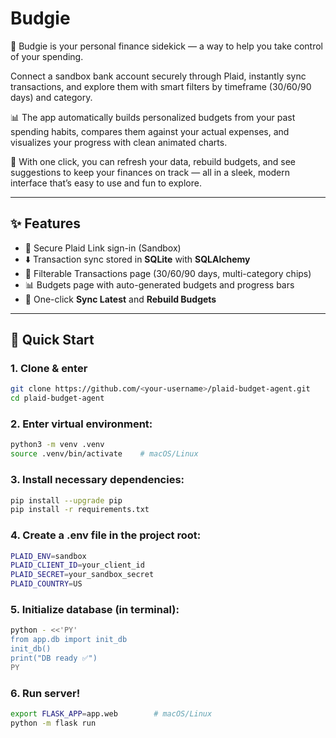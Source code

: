 # Budgie

💸 Budgie is your personal finance sidekick — a way to help you take control of your spending.

Connect a sandbox bank account securely through Plaid, instantly sync transactions, and explore them with smart filters by timeframe (30/60/90 days) and category.

📊 The app automatically builds personalized budgets from your past spending habits, compares them against your actual expenses, and visualizes your progress with clean animated charts.

🔁 With one click, you can refresh your data, rebuild budgets, and see suggestions to keep your finances on track — all in a sleek, modern interface that’s easy to use and fun to explore.

---

## ✨ Features
- 🔗 Secure Plaid Link sign-in (Sandbox)
- ⬇️ Transaction sync stored in **SQLite** with **SQLAlchemy**
- 🔎 Filterable Transactions page (30/60/90 days, multi-category chips)
- 📊 Budgets page with auto-generated budgets and progress bars
- 🔁 One-click **Sync Latest** and **Rebuild Budgets**

---

## 🚀 Quick Start

### 1. Clone & enter
```bash
git clone https://github.com/<your-username>/plaid-budget-agent.git
cd plaid-budget-agent
```
### 2. Enter virtual environment:
```bash
python3 -m venv .venv
source .venv/bin/activate    # macOS/Linux
```
### 3. Install necessary dependencies:
```bash
pip install --upgrade pip
pip install -r requirements.txt
```
### 4. Create a .env file in the project root:
```bash
PLAID_ENV=sandbox
PLAID_CLIENT_ID=your_client_id
PLAID_SECRET=your_sandbox_secret
PLAID_COUNTRY=US
```
### 5. Initialize database (in terminal):
```bash
python - <<'PY'
from app.db import init_db
init_db()
print("DB ready ✅")
PY
```
### 6. Run server!
```bash
export FLASK_APP=app.web        # macOS/Linux
python -m flask run
```
